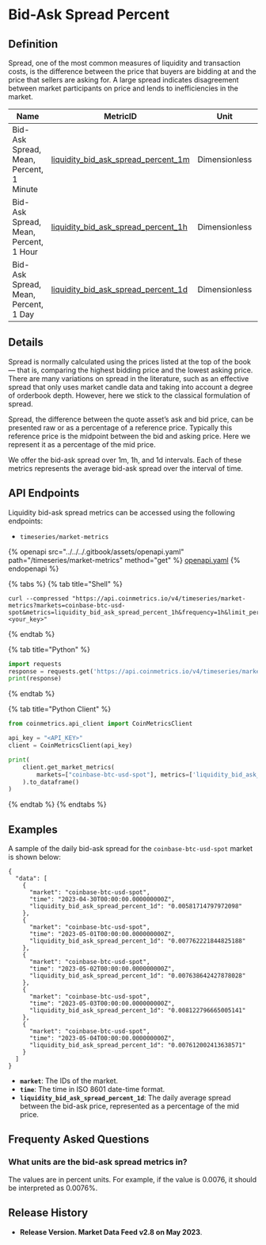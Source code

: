 # Bid-Ask Spread Percent

## Definition

Spread, one of the most common measures of liquidity and transaction costs, is the difference between the price that buyers are bidding at and the price that sellers are asking for. A large spread indicates disagreement between market participants on price and lends to inefficiencies in the market.

<table><thead><tr><th width="187">Name</th><th width="308">MetricID</th><th width="140">Unit</th><th>Interval</th></tr></thead><tbody><tr><td>Bid-Ask Spread, Mean, Percent, 1 Minute</td><td><a href="https://coverage.coinmetrics.io/market-metrics-v2/liquidity_bid_ask_spread_percent_1m">liquidity_bid_ask_spread_percent_1m</a></td><td>Dimensionless</td><td>1m</td></tr><tr><td>Bid-Ask Spread, Mean, Percent, 1 Hour</td><td><a href="https://coverage.coinmetrics.io/market-metrics-v2/liquidity_bid_ask_spread_percent_1h">liquidity_bid_ask_spread_percent_1h</a></td><td>Dimensionless</td><td>1h</td></tr><tr><td>Bid-Ask Spread, Mean, Percent, 1 Day</td><td><a href="https://coverage.coinmetrics.io/market-metrics-v2/liquidity_bid_ask_spread_percent_1d">liquidity_bid_ask_spread_percent_1d</a></td><td>Dimensionless</td><td>1d</td></tr></tbody></table>

## Details

Spread is normally calculated using the prices listed at the top of the book— that is, comparing the highest bidding price and the lowest asking price. There are many variations on spread in the literature, such as an effective spread that only uses market candle data and taking into account a degree of orderbook depth. However, here we stick to the classical formulation of spread.

Spread, the difference between the quote asset’s ask and bid price, can be presented raw or as a percentage of a reference price. Typically this reference price is the midpoint between the bid and asking price. Here we represent it as a percentage of the mid price.

We offer the bid-ask spread over 1m, 1h, and 1d intervals. Each of these metrics represents the average bid-ask spread over the interval of time.

## API Endpoints

Liquidity bid-ask spread metrics can be accessed using the following endpoints:

* `timeseries/market-metrics`

{% openapi src="../../../.gitbook/assets/openapi.yaml" path="/timeseries/market-metrics" method="get" %}
[openapi.yaml](../../../.gitbook/assets/openapi.yaml)
{% endopenapi %}

{% tabs %}
{% tab title="Shell" %}
```shell
curl --compressed "https://api.coinmetrics.io/v4/timeseries/market-metrics?markets=coinbase-btc-usd-spot&metrics=liquidity_bid_ask_spread_percent_1h&frequency=1h&limit_per_market=1&api_key=<your_key>"
```
{% endtab %}

{% tab title="Python" %}
```python
import requests
response = requests.get('https://api.coinmetrics.io/v4/timeseries/market-metrics?markets=coinbase-btc-usd-spot&metrics=liquidity_bid_ask_spread_percent_1h&frequency=1h&limit_per_market=1&api_key=<your_key>').json()
print(response)
```
{% endtab %}

{% tab title="Python Client" %}
```python
from coinmetrics.api_client import CoinMetricsClient

api_key = "<API_KEY>"
client = CoinMetricsClient(api_key)

print(
    client.get_market_metrics(
        markets=["coinbase-btc-usd-spot"], metrics=['liquidity_bid_ask_spread_percent_1h'], frequency='1h', limit_per_market=1
    ).to_dataframe()
)
```
{% endtab %}
{% endtabs %}

## Examples

A sample of the daily bid-ask spread for the `coinbase-btc-usd-spot` market is shown below:

```
{
  "data": [
    {
      "market": "coinbase-btc-usd-spot",
      "time": "2023-04-30T00:00:00.000000000Z",
      "liquidity_bid_ask_spread_percent_1d": "0.00581714797972098"
    },
    {
      "market": "coinbase-btc-usd-spot",
      "time": "2023-05-01T00:00:00.000000000Z",
      "liquidity_bid_ask_spread_percent_1d": "0.007762221844825188"
    },
    {
      "market": "coinbase-btc-usd-spot",
      "time": "2023-05-02T00:00:00.000000000Z",
      "liquidity_bid_ask_spread_percent_1d": "0.007638642427878028"
    },
    {
      "market": "coinbase-btc-usd-spot",
      "time": "2023-05-03T00:00:00.000000000Z",
      "liquidity_bid_ask_spread_percent_1d": "0.008122796665005141"
    },
    {
      "market": "coinbase-btc-usd-spot",
      "time": "2023-05-04T00:00:00.000000000Z",
      "liquidity_bid_ask_spread_percent_1d": "0.007612002413638571"
    }
  ]
}
```

* **`market`**: The IDs of the market.
* **`time`**: The time in ISO 8601 date-time format.
* **`liquidity_bid_ask_spread_percent_1d`**: The daily average spread between the bid-ask price, represented as a percentage of the mid price.

## Frequenty Asked Questions

### What units are the bid-ask spread metrics in?

The values are in percent units. For example, if the value is 0.0076, it should be interpreted as 0.0076%.

## Release History

* **Release Version. Market Data Feed v2.8 on May 2023**.
